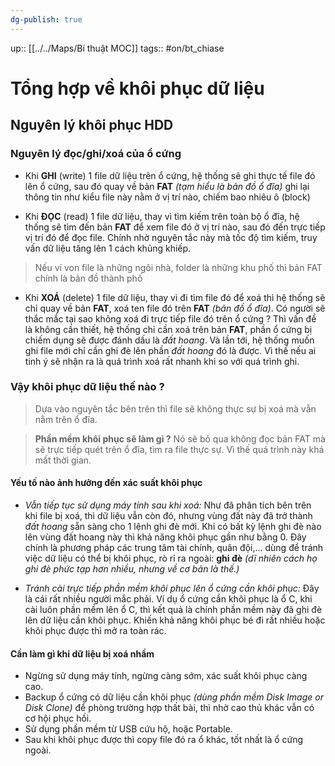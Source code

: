 ```yaml
---
dg-publish: true
---
```

up:: [[../../Maps/Bí thuật MOC]]
tags:: #on/bt_chiase 
# Tổng hợp về khôi phục dữ liệu

## Nguyên lý khôi phục HDD
### Nguyên lý đọc/ghi/xoá của ổ cứng
- Khi **GHI** (write) 1 file dữ liệu trên ổ cứng, hệ thống sẽ ghi thực tế file đó lên ổ cứng, sau đó quay về bản **FAT** *(tạm hiểu là bản đồ ổ đĩa)* ghi lại thông tin như kiểu file này nằm ở vị trí nào, chiếm bao nhiêu ô (block)

- Khi **ĐỌC** (read) 1 file dữ liệu, thay vì tìm kiếm trên toàn bộ ổ đĩa, hệ thống sẽ tìm đến bản **FAT** để xem file đó ở vị trí nào, sau đó đến trực tiếp vị trí đó để đọc file. Chính nhờ nguyên tắc này mà tốc độ tìm kiếm, truy vấn dữ liệu tăng lên 1 cách khủng khiếp.
> Nếu ví von file là những ngôi nhà, folder là những khu phố thì bản FAT chính là bản đồ thành phố

- Khi **XOÁ** (delete) 1 file dữ liệu, thay vì đi tìm file đó để xoá thì hệ thống sẽ chỉ quay về bản **FAT**, xoá ten file đó trên **FAT** *(bản đồ ổ đĩa)*. Có người sẽ thắc mắc tại sao không xoá đi trực tiếp file đó trên ổ cứng ? Thì vấn đề là không cần thiết, hệ thống chỉ cần xoá trên bản **FAT**, phần ổ cứng bị chiếm dụng sẽ được đánh dấu là *đất hoang*. Và lần tới, hệ thống muốn ghi file mới chỉ cần ghi đè lên phần *đất hoang* đó là được. Vì thế nếu ai tinh ý sẽ nhận ra là quá trình xoá rất nhanh khi so với quá trình ghi.

### Vậy khôi phục dữ liệu thế nào ?
> Dựa vào nguyên tắc bên trên thì file sẽ không thực sự bị xoá mà vẫn nằm trên ổ đĩa.

> **Phần mềm khôi phục sẽ làm gì ?**
> Nó sẽ bỏ qua không đọc bản FAT mà sẽ trực tiếp quét trên ổ đĩa, tìm ra file thực sự. Vì thế quá trình này khá mất thời gian. 

#### Yếu tố nào ảnh hưởng đến xác suất khôi phục
- *Vẫn tiếp tục sử dụng máy tính sau khi xoá:* Như đã phân tích bên trên khi file bị xoá, thì dữ liệu vẫn còn đó, nhưng vùng đất này đã trở thành *đất hoang* sẵn sàng cho 1 lệnh ghi đè mới. Khi có bất kỳ lệnh ghi đè nào lên vùng đất hoang này thì khả năng khôi phục gần như bằng 0. Đây chính là phương pháp các trung tâm tài chính, quân đội,... dùng để tránh việc dữ liệu có thể bị khôi phục, rò rỉ ra ngoài: **ghi đè** *(dĩ nhiên cách họ ghi đè phức tạp hơn nhiều, nhưng về cơ bản là thế.)*

- *Tránh cài trực tiếp phần mềm khôi phục lên ổ cứng cần khôi phục:* Đây là cái rất nhiều người mắc phải. Ví dụ ổ cứng cần khôi phục là ổ C, khi cài luôn phần mềm lên ổ C, thì kết quả là chính phần mềm này đã ghi đè lên dữ liệu cần khôi phục. Khiến khả năng khôi phục bé đi rất nhiều hoặc khôi phục được thì mở ra toàn rác.

#### Cần làm gì khi dữ liệu bị xoá nhầm
- Ngừng sử dụng máy tính, ngừng càng sớm, xác suất khôi phục càng cao.
- Backup ổ cứng có dữ liệu cần khôi phục *(dùng phần mềm Disk Image or Disk Clone)* để phòng trường hợp thất bài, thì nhờ cao thủ khác vẫn có cơ hội phục hồi.
- Sử dụng phần mềm từ USB cứu hộ, hoặc Portable.
- Sau khi khôi phục được thì copy file đó ra ổ khác, tốt nhất là ổ cứng ngoài.

